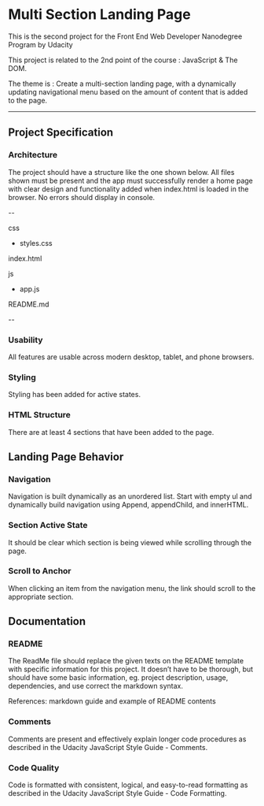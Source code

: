 # Multi Section Landing Page


This is the second project for the Front End Web Developer Nanodegree Program by Udacity

This project is related to the 2nd point of the course : JavaScript &amp; The DOM.

The theme is : Create a multi-section landing page, with a dynamically updating navigational menu based on the amount of content that is added to the page.

________

## Project Specification

### Architecture

The project should have a structure like the one shown below. All files shown must be present and the app must successfully render a home page with clear design and functionality added when index.html is loaded in the browser. No errors should display in console.

--

css
- styles.css    

index.html

js
- app.js

README.md

--


### Usability
All features are usable across modern desktop, tablet, and phone browsers.

### Styling
Styling has been added for active states.

### HTML Structure
There are at least 4 sections that have been added to the page.

## Landing Page Behavior

### Navigation
Navigation is built dynamically as an unordered list. Start with empty ul and dynamically build navigation using Append, appendChild, and innerHTML.

### Section Active State
It should be clear which section is being viewed while scrolling through the page.

### Scroll to Anchor
When clicking an item from the navigation menu, the link should scroll to the appropriate section.

## Documentation

### README
The ReadMe file should replace the given texts on the README template with specific information for this project. It doesn’t have to be thorough, but should have some basic information, eg. project description, usage, dependencies, and use correct the markdown syntax.

References: markdown guide and example of README contents

### Comments
Comments are present and effectively explain longer code procedures as described in the Udacity JavaScript Style Guide - Comments.

### Code Quality
Code is formatted with consistent, logical, and easy-to-read formatting as described in the Udacity JavaScript Style Guide - Code Formatting.
